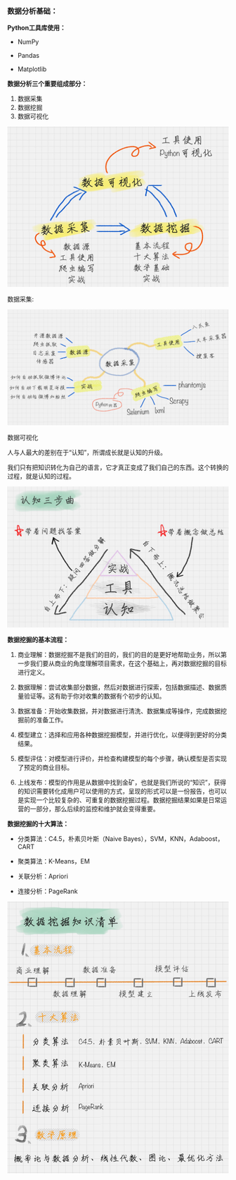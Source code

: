 ### 数据分析基础：

**Python工具库使用：**

* NumPy

* Pandas

* Matplotlib



**数据分析三个重要组成部分：**

1. 数据采集
2. 数据挖掘
3. 数据可视化

![img](./images/58a51714cf4fec4ee8f4f66fdb6a5d68.png)



数据采集:

![img](./images/802ba8473014eba2b4431c85a77336c9.png)



数据可视化





人与人最大的差别在于“认知”，所谓成长就是认知的升级。

我们只有把知识转化为自己的语言，它才真正变成了我们自己的东西。这个转换的过程，就是认知的过程。

![img](./images/1395ed64eca6bbd6dc2a413d0f1f7c8c.png)



**数据挖掘的基本流程：**

1. 商业理解：数据挖掘不是我们的目的，我们的目的是更好地帮助业务，所以第一步我们要从商业的角度理解项目需求，在这个基础上，再对数据挖掘的目标进行定义。

2. 数据理解：尝试收集部分数据，然后对数据进行探索，包括数据描述、数据质量验证等。这有助于你对收集的数据有个初步的认知。

3. 数据准备：开始收集数据，并对数据进行清洗、数据集成等操作，完成数据挖掘前的准备工作。

4. 模型建立：选择和应用各种数据挖掘模型，并进行优化，以便得到更好的分类结果。

5. 模型评估：对模型进行评价，并检查构建模型的每个步骤，确认模型是否实现了预定的商业目标。

6. 上线发布：模型的作用是从数据中找到金矿，也就是我们所说的“知识”，获得的知识需要转化成用户可以使用的方式，呈现的形式可以是一份报告，也可以是实现一个比较复杂的、可重复的数据挖掘过程。数据挖掘结果如果是日常运营的一部分，那么后续的监控和维护就会变得重要。



**数据挖掘的十大算法：**

* 分类算法：C4.5，朴素贝叶斯（Naive Bayes），SVM，KNN，Adaboost，CART

* 聚类算法：K-Means，EM
*  关联分析：Apriori
*  连接分析：PageRank



![img](./images/1130af6d29d029c470144dfc8610b6d7.png)


